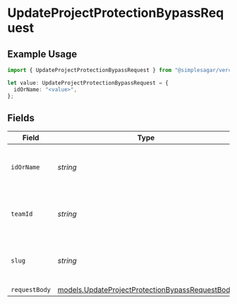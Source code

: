 # UpdateProjectProtectionBypassRequest

## Example Usage

```typescript
import { UpdateProjectProtectionBypassRequest } from "@simplesagar/vercel/models/updateprojectprotectionbypassop.js";

let value: UpdateProjectProtectionBypassRequest = {
  idOrName: "<value>",
};
```

## Fields

| Field                                                                                                    | Type                                                                                                     | Required                                                                                                 | Description                                                                                              |
| -------------------------------------------------------------------------------------------------------- | -------------------------------------------------------------------------------------------------------- | -------------------------------------------------------------------------------------------------------- | -------------------------------------------------------------------------------------------------------- |
| `idOrName`                                                                                               | *string*                                                                                                 | :heavy_check_mark:                                                                                       | The unique project identifier or the project name                                                        |
| `teamId`                                                                                                 | *string*                                                                                                 | :heavy_minus_sign:                                                                                       | The Team identifier to perform the request on behalf of.                                                 |
| `slug`                                                                                                   | *string*                                                                                                 | :heavy_minus_sign:                                                                                       | The Team slug to perform the request on behalf of.                                                       |
| `requestBody`                                                                                            | [models.UpdateProjectProtectionBypassRequestBody](../models/updateprojectprotectionbypassrequestbody.md) | :heavy_minus_sign:                                                                                       | N/A                                                                                                      |